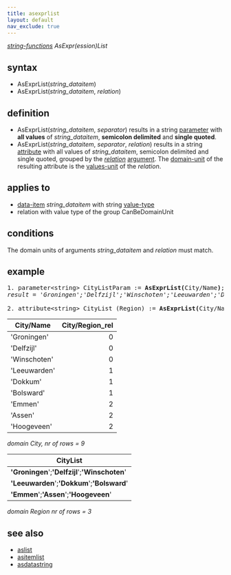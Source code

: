 ```yaml
---
title: asexprlist
layout: default
nav_exclude: true
---
```

*[string-functions](string-functions) AsExpr(ession)List*

## syntax

- AsExprList(*string_dataitem*)
- AsExprList(*string_dataitem*, *relation*)

## definition

- AsExprList(*string_dataitem*, *separator*) results in a string [parameter](parameter) with **all values** of *string_dataitem*, **semicolon delimited** and **single quoted**.
- AsExprList(*string_dataitem*, *separator*, *relation*) results in a string [attribute](attribute) with all values of *string_dataitem*, semicolon delimited and single quoted, grouped by the *[relation](relation)* [argument](argument). The [domain-unit](domain-unit) of the resulting attribute is the [values-unit](values-unit) of the *relation*.

## applies to

- [data-item](data-item) *string_dataitem* with string [value-type](value-type)
- relation with value type of the group CanBeDomainUnit

## conditions

The domain units of arguments *string_dataitem* and *relation* must match.

## example
<pre>
1. parameter&lt;string&gt; CityListParam := <B>AsExprList(</B>City/Name<B>)</B>;
<I>result = 'Groningen';'Delfzijl';'Winschoten';'Leeuwarden';'Dokkum';'Bolsward';'Emmen';'Assen';'Hoogeveen'</I>

2. attribute&lt;string&gt; CityList (Region) := <B>AsExprList(</B>City/Name, City/Region_rel<B>)</B>;
</pre>

| City/Name    | City/Region_rel |
|--------------|----------------:|
| 'Groningen'  | 0               |
| 'Delfzijl'   | 0               |
| 'Winschoten' | 0               |
| 'Leeuwarden' | 1               |
| 'Dokkum'     | 1               |
| 'Bolsward'   | 1               |
| 'Emmen'      | 2               |
| 'Assen'      | 2               |
| 'Hoogeveen'  | 2               |

*domain City, nr of rows = 9*

| **CityList**                                    |
|-------------------------------------------------|
| **'Groningen**';**'Delfzijl**';**'Winschoten**' |
| **'Leeuwarden**';**'Dokkum**';**'Bolsward**'    |
| **'Emmen**';**'Assen**';**'Hoogeveen**'         |

*domain Region nr of rows = 3*

## see also

- [aslist](aslist)
- [asitemlist](asitemlist)
- [asdatastring](asdatastring)